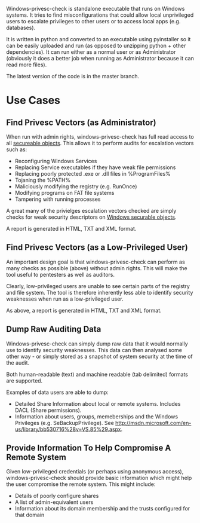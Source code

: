 Windows-privesc-check is standalone executable that runs on Windows systems.  It tries to find misconfigurations that could allow local unprivileged users to escalate privileges to other users or to access local apps (e.g. databases).  

It is written in python and converted to an executable using pyinstaller so it can be easily uploaded and run (as opposed to unzipping python + other dependencies).  It can run either as a normal user or as Administrator (obviously it does a better job when running as Administrator because it can read more files).

The latest version of the code is in the master branch.

# Use Cases 

## Find Privesc Vectors (as Administrator) 

When run with admin rights, windows-privesc-check has full read access to all [secureable objects](http://msdn.microsoft.com/en-us/library/aa379557%28VS.85%29.aspx).  This allows it to perform audits for escalation vectors such as:
  * Reconfiguring Windows Services
  * Replacing Service executables if they have weak file permissions
  * Replacing poorly protected .exe or .dll files in %ProgramFiles%
  * Tojaning the %PATH%
  * Maliciously modifying the registry (e.g. RunOnce)
  * Modifying programs on FAT file systems
  * Tampering with running processes

A great many of the privielges escalation vectors checked are simply checks for weak security descriptors on [Windows securable objects](http://msdn.microsoft.com/en-us/library/aa379557%28VS.85%29.aspx).

A report is generated in HTML, TXT and XML format.

## Find Privesc Vectors (as a Low-Privileged User)

An important design goal is that windows-privesc-check can perform as many checks as possible (above) without admin rights.  This will make the tool useful to pentesters as well as auditors.

Clearly, low-privileged users are unable to see certain parts of the registry and file system.  The tool is therefore inherently less able to identify security weaknesses when run as a low-privileged user.

As above, a report is generated in HTML, TXT and XML format.

## Dump Raw Auditing Data

Windows-privesc-check can simply dump raw data that it would normally use to identify security weaknesses.  This data can then analysed some other way - or simply stored as a snapshot of system security at the time of the audit.

Both human-readable (text) and machine readable (tab delimited) formats are supported.

Examples of data users are able to dump:
  * Detailed Share Information about local or remote systems.  Includes DACL (Share permissions).
  * Information about users, groups, memeberships and the Windows Privileges (e.g. SeBackupPrivilege).  See http://msdn.microsoft.com/en-us/library/bb530716%28v=VS.85%29.aspx.

## Provide Information To Help Compromise A Remote System

Given low-privileged credentials (or perhaps using anonymous access), windows-privesc-check should provide basic information which might help the user compromise the remote system.  This might include:
  * Details of poorly configure shares
  * A list of admin-equivalent users
  * Information about its domain membership and the trusts configured for that domain
